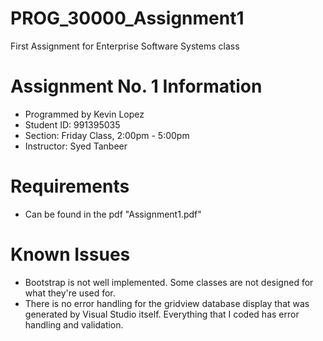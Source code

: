 # PROG_30000_Assignment1
First Assignment for Enterprise Software Systems class

# Assignment No. 1 Information
* Programmed by Kevin Lopez
* Student ID: 991395035
* Section: Friday Class, 2:00pm - 5:00pm
* Instructor: Syed Tanbeer

# Requirements
* Can be found in the pdf "Assignment1.pdf"

# Known Issues
* Bootstrap is not well implemented. Some classes are not designed for what they're used for.
* There is no error handling for the gridview database display that was generated by Visual Studio itself. Everything that I coded has error handling and validation.
